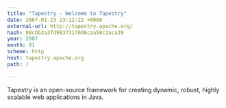 ```yaml
---
title: "Tapestry - Welcome to Tapestry"
date: 2007-01-23 23:12:22 +0000
external-url: http://tapestry.apache.org/
hash: 88cbb3a3fd98373170d6caa58c3aca39
year: 2007
month: 01
scheme: http
host: tapestry.apache.org
path: /

---
```


Tapestry is an open-source framework for creating dynamic, robust, highly scalable web applications in Java.
